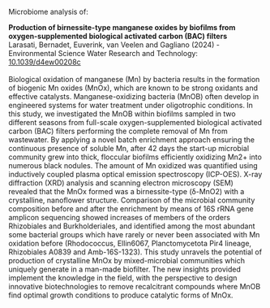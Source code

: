 Microbiome analysis of:

<b>Production of birnessite-type manganese oxides by biofilms from oxygen-supplemented biological activated carbon (BAC) filters</b><be>
<br>
Larasati, Bernadet, Euverink, van Veelen and Gagliano (2024) - Environmental Science Water Research and Technology: [10.1039/d4ew00208c](https://pubs.rsc.org/en/content/articlelanding/2024/ew/d4ew00208c)<br>
<br>
Biological oxidation of manganese (Mn) by bacteria results in the formation of biogenic Mn oxides (MnOx), which are known to be strong oxidants and effective catalysts. Manganese-oxidizing bacteria (MnOB) often develop in engineered systems for water treatment under oligotrophic conditions. In this study, we investigated the MnOB within biofilms sampled in two different seasons from full-scale oxygen-supplemented biological activated carbon (BAC) filters performing the complete removal of Mn from wastewater. By applying a novel batch enrichment approach ensuring the continuous presence of soluble Mn, after 42 days the start-up microbial community grew into thick, floccular biofilms efficiently oxidizing Mn2+ into numerous black nodules. The amount of Mn oxidized was quantified using inductively coupled plasma optical emission spectroscopy (ICP-OES). X-ray diffraction (XRD) analysis and scanning electron microscopy (SEM) revealed that the MnOx formed was a birnessite-type (δ-MnO2) with a crystalline, nanoflower structure. Comparison of the microbial community composition before and after the enrichment by means of 16S rRNA gene amplicon sequencing showed increases of members of the orders Rhizobiales and Burkholderiales, and identified among the most abundant some bacterial groups which have rarely or never been associated with Mn oxidation before (Rhodococcus, Ellin6067, Planctomycetota Pir4 lineage, Rhizobiales A0839 and Amb-16S-1323). This study unravels the potential of production of crystalline MnOx by mixed-microbial communities which uniquely generate in a man-made biofilter. The new insights provided implement the knowledge in the field, with the perspective to design innovative biotechnologies to remove recalcitrant compounds where MnOB find optimal growth conditions to produce catalytic forms of MnOx.
